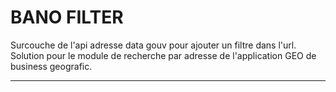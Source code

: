 # BANO FILTER

Surcouche de l'api adresse data gouv pour ajouter un filtre dans l'url.<br>
Solution pour le module de recherche par adresse de l'application GEO de business geografic.

----------------